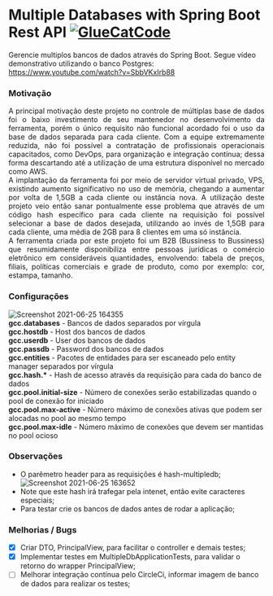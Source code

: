 # Multiple Databases with Spring Boot Rest API [![GlueCatCode](https://circleci.com/gh/GlueCatCode/multiple-databases-spring-boot-rest-api.svg?style=shield)](https://app.circleci.com/pipelines/github/GlueCatCode/multiple-databases-spring-boot-rest-api)
Gerencie multiplos bancos de dados através do Spring Boot. Segue vídeo demonstrativo utilizando o banco Postgres:<br>
https://www.youtube.com/watch?v=SbbVKxIrb88

### Motivação
<div align="justify">
A principal motivação deste projeto no controle de múltiplas base de dados foi o baixo investimento de seu mantenedor no desenvolvimento da ferramenta, porém o único requisito não funcional acordado foi o uso da base de dados separada para cada cliente. Com a equipe extremamente reduzida, não foi possível a contratação de profissionais operacionais capacitados, como DevOps, para organização e integração contínua; dessa forma descartando até a utilização de uma estrutura disponível no mercado como AWS.<br>
A implantação da ferramenta foi por meio de servidor virtual privado, VPS, existindo aumento significativo no uso de memória, chegando a aumentar por volta de 1,5GB a cada cliente ou instância nova. A utilização deste projeto veio então sanar pontualmente esse problema que através de um código hash específico para cada cliente na requisição foi possível selecionar a base de dados desejada, utilizando ao invés de 1,5GB para cada cliente, uma média de 2GB para 8 clientes em uma só instância.<br>
A ferramenta criada por este projeto foi um B2B (Bussiness to Bussiness) que resumidamente disponibiliza entre pessoas jurídicas o comércio eletrônico em consideráveis quantidades, envolvendo: tabela de preços, filiais, políticas comerciais e grade de produto, como por exemplo: cor, estampa, tamanho.
</div>

### Configurações
![Screenshot 2021-06-25 164355](https://user-images.githubusercontent.com/26276218/123477581-a1d7f580-d5d4-11eb-82f4-e4aec09a9e5e.png)<br>
**gcc.databases** - Bancos de dados separados por vírgula<br>
**gcc.hostdb** - Host dos bancos de dados<br>
**gcc.userdb** - User dos bancos de dados<br>
**gcc.passdb** - Password dos bancos de dados<br> 
**gcc.entities** - Pacotes de entidades para ser escaneado pelo entity manager separados por vírgula<br>
**gcc.hash.\*** - Hash de acesso através da requisição para cada do banco de dados<br>
**gcc.pool.initial-size** - Número de conexões serão estabilizadas quando o pool de conexão for iniciado<br>
**gcc.pool.max-active** - Número máximo de conexões ativas que podem ser alocadas no pool ao mesmo tempo<br>
**gcc.pool.max-idle** - Número máximo de conexões que devem ser mantidas no pool ocioso 

### Observações
- O parêmetro header para as requisições é hash-multipledb;  
![Screenshot 2021-06-25 163652](https://user-images.githubusercontent.com/26276218/123476907-b2d43700-d5d3-11eb-9f5e-410fed3ea0cc.png)
- Note que este hash irá trafegar pela intenet, então evite caracteres especiais;
- Para testar crie os bancos de dados antes de rodar a aplicação;

### Melhorias / Bugs
- [x] Criar DTO, PrincipalView, para facilitar o controller e demais testes;
- [x] Implementar testes em MultipleDbApplicationTests, para validar o retorno do wrapper PrincipalView;
- [ ] Melhorar integração contínua pelo CircleCi, informar imagem de banco de dados para realizar os testes;
